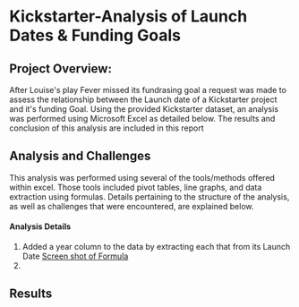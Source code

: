 # Kickstarter-Analysis of Launch Dates & Funding Goals

## Project Overview:  

After Louise's play Fever missed its fundrasing goal a request was made to assess the relationship between the Launch date of a Kickstarter project and it's funding Goal.  Using the provided Kickstarter dataset, an analysis was performed using Microsoft Excel as detailed below.  The results and conclusion of this analysis are included in this report   






## Analysis and Challenges
This analysis was performed using several of the tools/methods offered within excel.  Those tools included pivot tables, line graphs, and data extraction using formulas.  Details pertaining to the structure of the analysis, as well as challenges that were encountered, are explained below.

#### Analysis Details

  1.  Added a year column to the data by extracting each that from its Launch Date [Screen shot of Formula](resources/Year_Column.png)
  2.  





## Results
